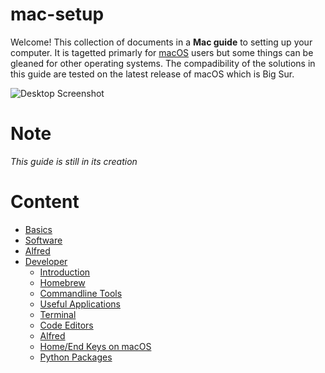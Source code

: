 # mac-setup

Welcome! This collection of documents in a **Mac guide** to setting up your computer. It is tagetted primarly for [macOS](https://en.wikipedia.org/wiki/MacOS) users but some things can be gleaned for other operating systems. The compadibility of the solutions in this guide are tested on the latest release of macOS which is Big Sur.

![Desktop Screenshot](https://github.com/harrisongoeldner/mac-setup/blob/main/Images/Screen%20Shot%202021-01-30%20at%2012.04.00%20AM.png?raw=true)

# Note

*This guide is still in its creation*

# Content

- [Basics](Install.md)
- [Software](Software.md)
- [Alfred](Alfred.md)
- [Developer](Developer.md/)
	- [Introduction](Developer.md/#Introduction)
	- [Homebrew](Developer.md/#Installing-HomeBrew)
	- [Commandline Tools](Developer.md/#Some-useful-commandline-tools)
	- [Useful Applications](Developer.md/#Useful-Image-Editor-and-Video-Viewer)
	- [Terminal](Developer.md/#Setup-Terminal-Emulator)
	- [Code Editors](Developer.md/#Getting-Ready-your-Code-Editors)
	- [Alfred](Developer.md/#Installing-Alfred)
	- [Home/End Keys on macOS](Developer.md/#Mac-Keyboard-Home-and-End-Buttons)
	- [Python Packages](Developer.md/#Python-Packges)
